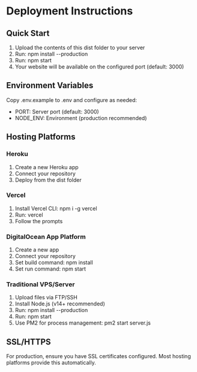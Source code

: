 # Deployment Instructions

## Quick Start
1. Upload the contents of this dist folder to your server
2. Run: npm install --production
3. Run: npm start
4. Your website will be available on the configured port (default: 3000)

## Environment Variables
Copy .env.example to .env and configure as needed:
- PORT: Server port (default: 3000)
- NODE_ENV: Environment (production recommended)

## Hosting Platforms

### Heroku
1. Create a new Heroku app
2. Connect your repository
3. Deploy from the dist folder

### Vercel
1. Install Vercel CLI: npm i -g vercel
2. Run: vercel
3. Follow the prompts

### DigitalOcean App Platform
1. Create a new app
2. Connect your repository
3. Set build command: npm install
4. Set run command: npm start

### Traditional VPS/Server
1. Upload files via FTP/SSH
2. Install Node.js (v14+ recommended)
3. Run: npm install --production
4. Run: npm start
5. Use PM2 for process management: pm2 start server.js

## SSL/HTTPS
For production, ensure you have SSL certificates configured.
Most hosting platforms provide this automatically.
